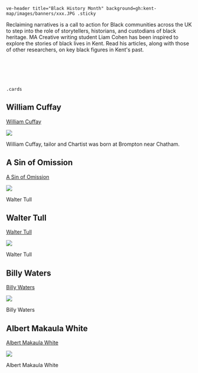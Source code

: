 `ve-header title="Black History Month" background=gh:kent-map/images/banners/xxx.JPG .sticky`

Reclaiming narratives is a call to action for Black communities across the UK to step into the role of storytellers, historians, and custodians of black heritage. MA Creative writing student Liam Cohen has been inspired to explore the stories of black lives in Kent. Read his articles, along with those of other researchers, on key black figures in Kent's past.


# &nbsp; 
`.cards`

## William Cuffay

[William Cuffay](/19c/19c-cuffay-biography)

![](https://iiif.juncture-digital.org/thumbnail?url=https://upload.wikimedia.org/wikipedia/commons/6/62/ChartistRiot.jpg)

William Cuffay, tailor and Chartist was born at Brompton near Chatham.

## A Sin of Omission

[A Sin of Omission](/21c/21c-sin-of-omission/)

![](https://raw.githubusercontent.com/kent-map/images/main/thumbnails/wartime_Spanish_Armada.jpg)

Walter Tull

## Walter Tull

[Walter Tull](/20c/20c-tull-biography)

![](https://raw.githubusercontent.com/kent-map/images/main/thumbnails/wartime_Spanish_Armada.jpg)

Walter Tull

## Billy Waters

[Billy Waters](/19c/19c-waters-biography)

![](https://raw.githubusercontent.com/kent-map/images/main/thumbnails/wartime_Spanish_Armada.jpg)

Billy Waters

## Albert Makaula White

[Albert Makaula White](/19c/19cc-makaula-white-biography)

![](https://raw.githubusercontent.com/kent-map/images/main/thumbnails/the_garden_of_england1.jpg)

Albert Makaula White
